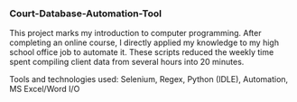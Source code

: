### Court-Database-Automation-Tool 

This project marks my introduction to computer programming. After completing an online course, I directly applied my knowledge to my high school office job to automate it. These scripts reduced the weekly time spent compiling client data from several hours into 20 minutes. 

Tools and technologies used: 
Selenium, Regex, Python (IDLE), Automation, MS Excel/Word I/O
